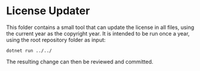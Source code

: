 # License Updater

This folder contains a small tool that can update the license in all files, using the current year as the copyright year. It is intended to be run once a year, using the root repository folder as input:

```
dotnet run ../../
```

The resulting change can then be reviewed and committed.